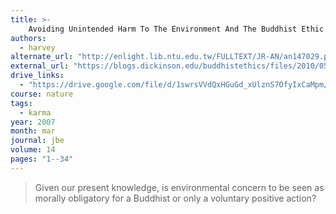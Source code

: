 ```yaml
---
title: >-
    Avoiding Unintended Harm To The Environment And The Buddhist Ethic Of Intention
authors:
  - harvey
alternate_url: "http://enlight.lib.ntu.edu.tw/FULLTEXT/JR-AN/an147029.pdf"
external_url: "https://blogs.dickinson.edu/buddhistethics/files/2010/05/harvey-article1.pdf"
drive_links:
  - "https://drive.google.com/file/d/1swrsVVdQxHGuGd_xUlznS7OfyIxCaMpm/view?usp=drivesdk"
course: nature
tags:
  - karma
year: 2007
month: mar
journal: jbe
volume: 14
pages: "1--34"
---
```


> Given our present knowledge, is environmental concern to be seen as morally obligatory for a Buddhist or only a voluntary positive action? 